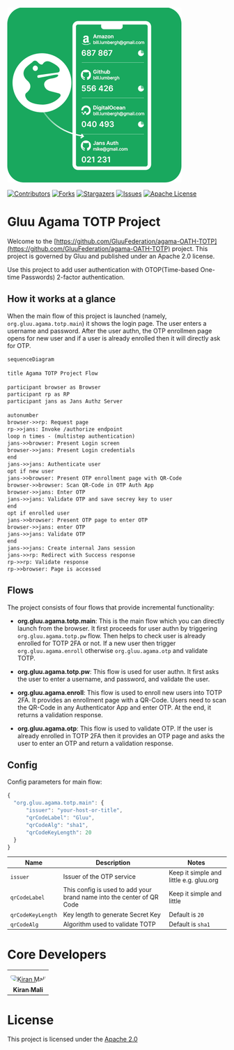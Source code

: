 ![logo](./logo.png)

[![Contributors][contributors-shield]](contributors-url)
[![Forks][forks-shield]](forks-url)
[![Stargazers][stars-shield]](stars-url)
[![Issues][issues-shield]](issues-url)
[![Apache License][license-shield]](license-url)

# Gluu Agama TOTP Project

Welcome to the [https://github.com/GluuFederation/agama-OATH-TOTP](https://github.com/GluuFederation/agama-OATH-TOTP) project. This project is governed by Gluu and published under an Apache 2.0 license.

Use this project to add user authentication with OTOP(Time-based One-time Passwords) 2-factor authentication.

## How it works at a glance

When the main flow of this project is launched (namely, `org.gluu.agama.totp.main`) it shows the login page. The user enters a username and password. After the user authn, the OTP enrollmen page opens for new user and if a user is already enrolled then it will directly ask for OTP.

```mermaid
sequenceDiagram

title Agama TOTP Project Flow

participant browser as Browser
participant rp as RP
participant jans as Jans Authz Server

autonumber
browser->>rp: Request page
rp->>jans: Invoke /authorize endpoint
loop n times - (multistep authentication)
jans->>browser: Present Login screen
browser->>jans: Present Login credentials
end
jans->>jans: Authenticate user
opt if new user
jans->>browser: Present OTP enrollment page with QR-Code
browser->>browser: Scan QR-Code in OTP Auth App
browser->>jans: Enter OTP
jans->>jans: Validate OTP and save secrey key to user
end
opt if enrolled user
jans->>browser: Present OTP page to enter OTP
browser->>jans: enter OTP
jans->>jans: Validate OTP
end
jans->>jans: Create internal Jans session
jans->>rp: Redirect with Success response
rp->>rp: Validate response
rp->>browser: Page is accessed
```

## Flows

The project consists of four flows that provide incremental functionality:

- **org.gluu.agama.totp.main**: This is the main flow which you can directly launch from the browser. It first proceeds for user authn by triggering `org.gluu.agama.totp.pw` flow. Then helps to check user is already enrolled for TOTP 2FA or not. If a new user then trigger `org.gluu.agama.enroll` otherwise `org.gluu.agama.otp` and validate TOTP.

- **org.gluu.agama.totp.pw**: This flow is used for user authn. It first asks the user to enter a username, and password, and validate the user.

- **org.gluu.agama.enroll**: This flow is used to enroll new users into TOTP 2FA. It provides an enrollment page with a QR-Code. Users need to scan the QR-Code in any Authenticator App and enter OTP. At the end, it returns a validation response.

- **org.gluu.agama.otp**: This flow is used to validate OTP. If the user is already enrolled in TOTP 2FA then it provides an OTP page and asks the user to enter an OTP and return a validation response.

## Config

Config parameters for main flow:

```js
{
  "org.gluu.agama.totp.main": {
      "issuer": "your-host-or-title",
      "qrCodeLabel": "Gluu",
      "qrCodeAlg": "sha1",
      "qrCodeKeyLength": 20
  }
}
```

| Name              | Description                                                           | Notes                                   |
| ----------------- | --------------------------------------------------------------------- | --------------------------------------- |
| `issuer`          | Issuer of the OTP service                                             | Keep it simple and little e.g. gluu.org |
| `qrCodeLabel`     | This config is used to add your brand name into the center of QR Code | Keep it simple and little               |
| `qrCodeKeyLength` | Key length to generate Secret Key                                     | Default is `20`                         |
| `qrCodeAlg`       | Algorithm used to validate TOTP                                       | Default is `sha1`                       |

# Core Developers

<table>
 <tr>
  <td align="center" style="word-wrap: break-word; width: 150.0; height: 150.0">
    <a href=https://github.com/kdhttps>
        <img src="https://avatars.githubusercontent.com/u/39133739?v=4" width="100;"  style="border-radius:50%;align-items:center;justify-content:center;overflow:hidden;padding-top:10px" alt="Kiran Mali">
        <br />
        <sub style="font-size:14px"><b>Kiran Mali</b></sub>
    </a>
  </td>
 </tr>
</table>

# License

This project is licensed under the [Apache 2.0](https://github.com/GluuFederation/agama-OATH-TOTP/blob/main/LICENSE)

<!-- This are stats url reference for this repository -->

[contributors-shield]: https://img.shields.io/github/contributors/GluuFederation/agama-OATH-TOTP.svg?style=for-the-badge
[contributors-url]: https://github.com/GluuFederation/agama-OATH-TOTP/graphs/contributors
[forks-shield]: https://img.shields.io/github/forks/GluuFederation/agama-OATH-TOTP.svg?style=for-the-badge
[forks-url]: https://github.com/GluuFederation/agama-OATH-TOTP/network/members
[stars-shield]: https://img.shields.io/github/stars/GluuFederation/agama-OATH-TOTP?style=for-the-badge
[stars-url]: https://github.com/GluuFederation/agama-OATH-TOTP/stargazers
[issues-shield]: https://img.shields.io/github/issues/GluuFederation/agama-OATH-TOTP.svg?style=for-the-badge
[issues-url]: https://github.com/GluuFederation/agama-OATH-TOTP/issues
[license-shield]: https://img.shields.io/github/license/GluuFederation/agama-OATH-TOTP.svg?style=for-the-badge
[license-url]: https://github.com/GluuFederation/agama-OATH-TOTP/blob/main/LICENSE
